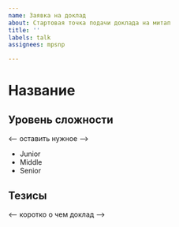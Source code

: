 ```yaml
---
name: Заявка на доклад
about: Стартовая точка подачи доклада на митап
title: ''
labels: talk
assignees: mpsnp

---
```


# Название

## Уровень сложности
<-- оставить нужное -->
- Junior
- Middle
- Senior

## Тезисы

<-- коротко о чем доклад -->
